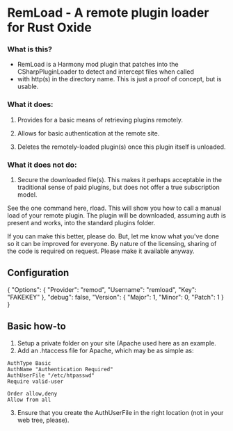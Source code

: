 # RemLoad - A remote plugin loader for Rust Oxide

### What is this?
 *  RemLoad is a Harmony mod plugin that patches into the CSharpPluginLoader to detect and intercept files when called
 *  with http(s) in the directory name.  This is just a proof of concept, but is usable.

### What it does:
 1. Provides for a basic means of retrieving plugins remotely.

 2. Allows for basic authentication at the remote site.

 3. Deletes the remotely-loaded plugin(s) once this plugin itself is unloaded.

### What it does not do:
 1. Secure the downloaded file(s).  This makes it perhaps acceptable in the traditional sense of paid plugins, but does not offer a true subscription model.

 See the one command here, rload.  This will show you how to call a manual load of your remote plugin.  The plugin will be downloaded, assuming auth is present and works, into the standard plugins folder.

If you can make this better, please do.  But, let me know what you've done so it can be improved for everyone.  By nature of the licensing, sharing of the code is required on request.  Please make it available anyway.

## Configuration

{
  "Options": {
    "Provider": "remod",
    "Username": "remload",
    "Key": "FAKEKEY"
  },
  "debug": false,
  "Version": {
    "Major": 1,
    "Minor": 0,
    "Patch": 1
  }
}

## Basic how-to
  1. Setup a private folder on your site (Apache used here as an example.
  2. Add an .htaccess file for Apache, which may be as simple as:

```
AuthType Basic
AuthName "Authentication Required"
AuthUserFile "/etc/htpasswd"
Require valid-user

Order allow,deny
Allow from all
```
  3. Ensure that you create the AuthUserFile in the right location (not in your web tree, please).


